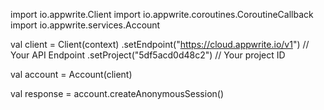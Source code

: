 import io.appwrite.Client
import io.appwrite.coroutines.CoroutineCallback
import io.appwrite.services.Account

val client = Client(context)
    .setEndpoint("https://cloud.appwrite.io/v1") // Your API Endpoint
    .setProject("5df5acd0d48c2") // Your project ID

val account = Account(client)

val response = account.createAnonymousSession()
